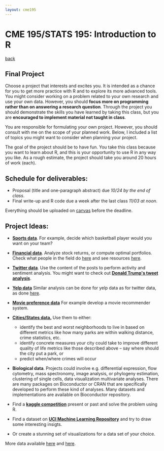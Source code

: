 ```yaml
---
layout: cme195
---
```


# [](#title) CME 195/STATS 195: Introduction to R

[back](./)

## [](#project) Final Project

Choose a project that interests and excites you. It is intended as a chance for
you to get more practice with R and to explore its more advanced tools. You
might consider working on a problem related to your own research and  use your
own data. However, you should **focus more on programming rather than on
answering a research question**. Through the project you should demonstrate the
skills you have learned by taking this class, but you are **encouraged to
implement material not taught in class**.

You are responsible for formulating your own project. However, you should
consult with me on the scope of your planned work. Below, I included a list of
topics you might want to consider when planning your project.

The goal of the project should be to have fun. You take this class because you
want to learn about R, and this is your opportunity to use R in any
way you like. As a rough estimate, the project should take you around 20 hours
of work (each).

## [](#deadlines)  Schedule for deliverables:

* Proposal (title and one-paragraph abstract) due *10\/24 by the end of class*.
* Final write-up and R code due a week after the last class *11\/03 at noon*.

Everything should be uploaded on
[canvas](https://web.stanford.edu/group/canvas/discovery/) before the
deadline.

## [](#ideas) Project Ideas:

 * [**Sports data**](https://www.r-bloggers.com/sports-data-and-r-scope-for-a-thematic-rather-than-task-view-living-post/).
 For example, decide which basketball player would you want on your team?

 - [**Financial data**](https://www.quandl.com/browse ). Analyze stock returns, or
 compute optimal portfolios. Check what people in the field do
 [here](http://www.rinfinance.com/agenda/) and see resources
 [here](https://www.r-bloggers.com/r-and-finance/ ).

 - [**Twitter data**](http://geoffjentry.hexdump.org/twitteR.pdf ).
 Use the content of the posts to perform activity and sentiment analysis.
 You might want to check out
 [**Donald Trump's tweet analysis**](http://varianceexplained.org/r/trump-tweets/ ).

- [**Yelp data**](https://www.yelp.com/dataset_challenge ) Similar analysis can be
done for yelp data as for twitter data, as done
[here](http://varianceexplained.org/r/yelp-sentiment/ ).

 - [**Movie preference data**](http://grouplens.org/datasets/movielens/ )
 For example develop a movie recommender system.

 - [**Cities/States data.**](http://simplystatistics.tumblr.com/post/15182715327/list-of-citiesstates-with-open-data-help-me)
 Use them to either:
    - identify the best and worst neighborhoods to live in based on different
    metrics like how many parks are within walking distance, crime statistics, etc.
    - identify concrete measures your city could take to improve different
    quality of life metrics like those described above – say where should
    the city put a park, or
    - predict when/where crimes will occur

 - **Biological data**. Projects could involve e.g. differential expression,
 flow cytometry, mass spectronomy, image analysis, or phylogeny estimation,
 clustering of single cells, data visualization multivariate analyses. There
 are many packages on Bioconductor or CRAN that are specifically developed
 to perform these kind of analyses. Many datasets and implementations are
 available on Bioconductor repository.

 - Find a [**kaggle competition**](https://www.kaggle.com/competitions) present
 or past and solve the problem using R.

 - Find a dataset on
 [**UCI Machine Learning Repository**](https://archive.ics.uci.edu/ml/index.html )
 and try to draw some interesting insigts.

 - Or create a stunning set of visualizations for a data set of your choice.

 More data available [here](https://www.springboard.com/blog/free-public-data-sets-data-science-project/)
 and [here](https://catalog.data.gov/dataset?res_format=CSV).
